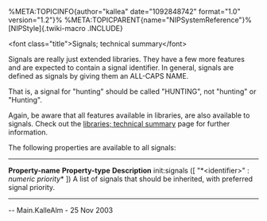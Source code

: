 %META:TOPICINFO{author=\"kallea\" date=\"1092848742\" format=\"1.0\"
version=\"1.2\"}% %META:TOPICPARENT{name=\"NIPSystemReference\"}%
[NIPStyle]{.twiki-macro .INCLUDE}

\<font class=\"title\"\>Signals; technical summary\</font\>

Signals are really just extended libraries. They have a few more
features and are expected to contain a signal identifier. In general,
signals are defined as signals by giving them an ALL-CAPS NAME.

That is, a signal for \"hunting\" should be called \"HUNTING\", not
\"hunting\" or \"Hunting\".

Again, be aware that all features available in libraries, are also
available to signals. Check out the [libraries; technical
summary](NIPSummaryLibraries) page for further information.

The following properties are available to all signals:

  ------------------- --------------------------------------------------- -----------------------------------------------------------------------------
  **Property-name**   **Property-type**                                   **Description**
  init:signals        (\[ \"*\<identifier\>\" : *numeric priority** \])   A list of signals that should be inherited, with preferred signal priority.
  ------------------- --------------------------------------------------- -----------------------------------------------------------------------------

\-- Main.KalleAlm - 25 Nov 2003
